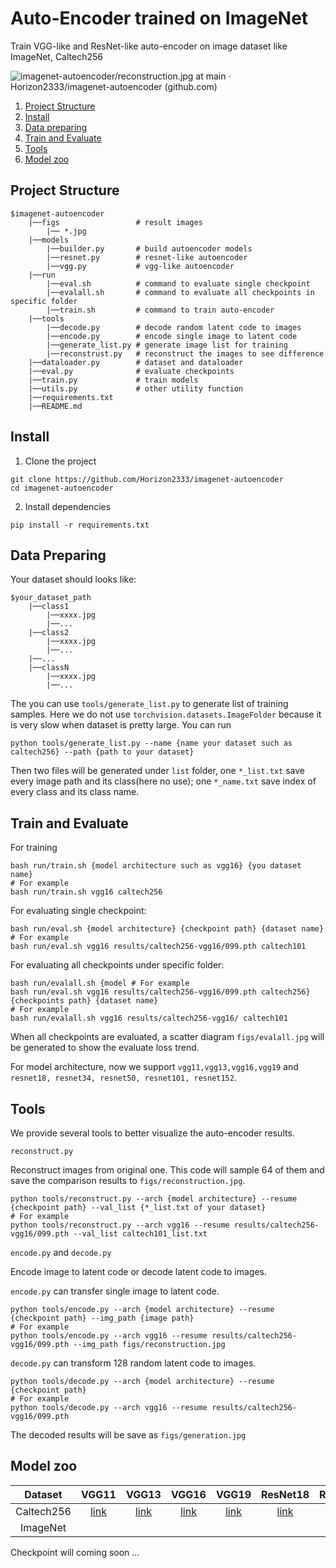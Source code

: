 # Auto-Encoder trained on ImageNet

Train VGG-like and ResNet-like auto-encoder on image dataset like ImageNet, Caltech256


![imagenet-autoencoder/reconstruction.jpg at main · Horizon2333/imagenet-autoencoder (github.com)](https://github.com/Horizon2333/imagenet-autoencoder/blob/main/figs/reconstruction.jpg)


1. [Project Structure](#project-structure)
2. [Install](#install)
3. [Data preparing](#data-preparing)
4. [Train and Evaluate](#train-and-evaluate)
5. [Tools](#tools)
6. [Model zoo](#model-zoo)

## Project Structure

```
$imagenet-autoencoder
    |──figs                 # result images
        |── *.jpg
    |──models
        |──builder.py       # build autoencoder models
        |──resnet.py        # resnet-like autoencoder
        |──vgg.py           # vgg-like autoencoder
    |──run
        |──eval.sh          # command to evaluate single checkpoint
        |──evalall.sh       # command to evaluate all checkpoints in specific folder
        |──train.sh         # command to train auto-encoder
    |──tools                
        |──decode.py        # decode random latent code to images
        |──encode.py        # encode single image to latent code
        |──generate_list.py # generate image list for training
        |──reconstrust.py   # reconstruct the images to see difference
    |──dataloader.py        # dataset and dataloader
    |──eval.py              # evaluate checkpoints
    |──train.py             # train models
    |──utils.py             # other utility function
    |──requirements.txt
    |──README.md
```

## Install


1. Clone the project
```shell
git clone https://github.com/Horizon2333/imagenet-autoencoder
cd imagenet-autoencoder
```
2. Install dependencies
```shell
pip install -r requirements.txt
```

## Data Preparing

Your dataset should looks like:

```
$your_dataset_path
    |──class1
        |──xxxx.jpg
        |──...
    |──class2
        |──xxxx.jpg
        |──...
    |──...
    |──classN
        |──xxxx.jpg
        |──...
```

The you can use ```tools/generate_list.py``` to generate list of training samples. Here we do not use ```torchvision.datasets.ImageFolder``` because it is very slow when dataset is pretty large. You can run

```shell
python tools/generate_list.py --name {name your dataset such as caltech256} --path {path to your dataset}
```

Then two files will be generated under ```list``` folder, one  ```*_list.txt``` save every image path and its class(here no use); one ```*_name.txt``` save index of every class and its class name.

## Train and Evaluate

For training

```shell
bash run/train.sh {model architecture such as vgg16} {you dataset name}
# For example
bash run/train.sh vgg16 caltech256
```

For evaluating single checkpoint:

```shell
bash run/eval.sh {model architecture} {checkpoint path} {dataset name}
# For example
bash run/eval.sh vgg16 results/caltech256-vgg16/099.pth caltech101
```

For evaluating all checkpoints under specific folder:

```shell
bash run/evalall.sh {model # For example
bash run/eval.sh vgg16 results/caltech256-vgg16/099.pth caltech256} {checkpoints path} {dataset name}
# For example
bash run/evalall.sh vgg16 results/caltech256-vgg16/ caltech101
```
When all checkpoints are evaluated, a scatter diagram ```figs/evalall.jpg``` will be generated to show the evaluate loss trend.

For model architecture, now we support ```vgg11,vgg13,vgg16,vgg19``` and ```resnet18, resnet34, resnet50, resnet101, resnet152```.

## Tools

We provide several tools to better visualize the auto-encoder results.

```reconstruct.py```

Reconstruct images from original one. This code will sample 64 of them and save the comparison results to ```figs/reconstruction.jpg```.

```shell
python tools/reconstruct.py --arch {model architecture} --resume {checkpoint path} --val_list {*_list.txt of your dataset}
# For example
python tools/reconstruct.py --arch vgg16 --resume results/caltech256-vgg16/099.pth --val_list caltech101_list.txt
```

```encode.py``` and ```decode.py```

Encode image to latent code or decode latent code to images.

```encode.py``` can transfer single image to latent code.

```shell
python tools/encode.py --arch {model architecture} --resume {checkpoint path} --img_path {image path}
# For example
python tools/encode.py --arch vgg16 --resume results/caltech256-vgg16/099.pth --img_path figs/reconstruction.jpg
```

```decode.py``` can transform 128 random latent code to images.

```shell
python tools/decode.py --arch {model architecture} --resume {checkpoint path} 
# For example
python tools/decode.py --arch vgg16 --resume results/caltech256-vgg16/099.pth
```

The decoded results will be save as ```figs/generation.jpg```

## Model zoo

|  Dataset   | VGG11 | VGG13 | VGG16 | VGG19 | ResNet18 | ResNet34 | ResNet50 | ResNet101 | ResNet152 |
| :--------: | :---: | :---: | :---: | :---: | :------: | :------: | :------: | :-------: | :--------: |
| Caltech256 |   [link](https://drive.google.com/file/d/1gebnzAnFDpT9mmzr2dDVZ39FxqZHSuD4/view?usp=sharing)    |   [link](https://drive.google.com/file/d/1JRooEtKw2-2R_u-pswX2C8mAl_GgAlhH/view?usp=sharing)    |   [link](https://drive.google.com/file/d/12ysuL1rzIedcL_KD3VNDcZn9lGwxCWFu/view?usp=sharing)    |   [link](https://drive.google.com/file/d/1ydCY3llYJLL3asZ45-EGPUYxB-jlLVFo/view?usp=sharing)    |     [link](https://drive.google.com/file/d/1vokB8J17t34qk8qN37cVrEes06wzJzzG/view?usp=sharing)     |      [link](https://drive.google.com/file/d/1EMfNI6uAMdx-T1QmYg-UQHNWLxkaub6c/view?usp=sharing)    |     [link](https://drive.google.com/file/d/1-lA1dtP9q9ABom7c3qbMy7JYnnQvsI9H/view?usp=sharing)     |     [link](https://drive.google.com/file/d/1yNzkPhf2LAzu0mVm3ZedTObl_s-2pg1J/view?usp=sharing)      |     [link](https://drive.google.com/file/d/1HX7zaMK4ug6GjdUljG8Jqc4OvT8aLTrD/view?usp=sharing)      |
|  ImageNet  |       |       |       |       |          |          |          |           |           |

 Checkpoint will coming soon ...
